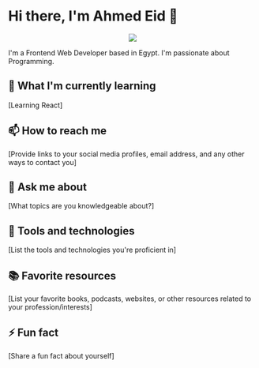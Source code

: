 # Hi there, I'm Ahmed Eid 👋

<p align="center">
  <!-- Typing SVG by DenverCoder1 - https://github.com/DenverCoder1/readme-typing-svg -->
  <a href="https://github.com/DenverCoder1/readme-typing-svg">
    <img src="https://readme-typing-svg.demolab.com/?lines=Front-End%20web%20Developer;Always%20learning%20new%20things&font=Fira%20Code&center=true&width=440&height=45&color=f75c7e&vCenter=true&pause=1000&size=22" /></a>
</p>



I'm a Frontend Web Developer based in Egypt. I'm passionate about Programming.

## 🌱 What I'm currently learning

[Learning React]

## 📫 How to reach me

[Provide links to your social media profiles, email address, and any other ways to contact you]

## 💬 Ask me about

[What topics are you knowledgeable about?]

## 🧰 Tools and technologies

[List the tools and technologies you're proficient in]

## 📚 Favorite resources

[List your favorite books, podcasts, websites, or other resources related to your profession/interests]

## ⚡ Fun fact

[Share a fun fact about yourself]



<!--
**Ahmed-Eid7/Ahmed-Eid7** is a ✨ _special_ ✨ repository because its `README.md` (this file) appears on your GitHub profile.

Here are some ideas to get you started:

- 🔭 I’m currently working on ...
- 🌱 I’m currently learning ...
- 👯 I’m looking to collaborate on ...
- 🤔 I’m looking for help with ...
- 💬 Ask me about ...
- 📫 How to reach me: ...
- 😄 Pronouns: ...
- ⚡ Fun fact: ...
-->

